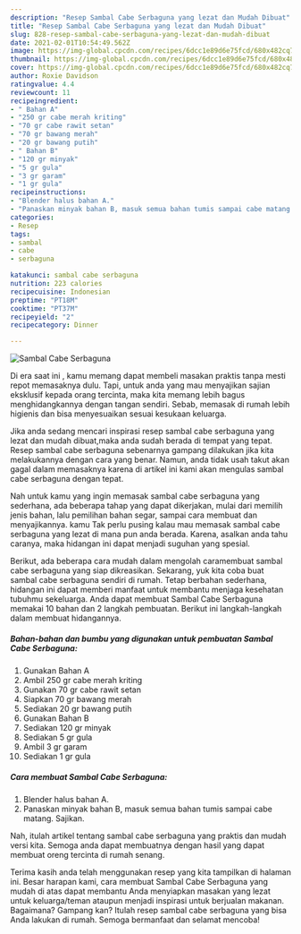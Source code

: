 ```yaml
---
description: "Resep Sambal Cabe Serbaguna yang lezat dan Mudah Dibuat"
title: "Resep Sambal Cabe Serbaguna yang lezat dan Mudah Dibuat"
slug: 828-resep-sambal-cabe-serbaguna-yang-lezat-dan-mudah-dibuat
date: 2021-02-01T10:54:49.562Z
image: https://img-global.cpcdn.com/recipes/6dcc1e89d6e75fcd/680x482cq70/sambal-cabe-serbaguna-foto-resep-utama.jpg
thumbnail: https://img-global.cpcdn.com/recipes/6dcc1e89d6e75fcd/680x482cq70/sambal-cabe-serbaguna-foto-resep-utama.jpg
cover: https://img-global.cpcdn.com/recipes/6dcc1e89d6e75fcd/680x482cq70/sambal-cabe-serbaguna-foto-resep-utama.jpg
author: Roxie Davidson
ratingvalue: 4.4
reviewcount: 11
recipeingredient:
- " Bahan A"
- "250 gr cabe merah kriting"
- "70 gr cabe rawit setan"
- "70 gr bawang merah"
- "20 gr bawang putih"
- " Bahan B"
- "120 gr minyak"
- "5 gr gula"
- "3 gr garam"
- "1 gr gula"
recipeinstructions:
- "Blender halus bahan A."
- "Panaskan minyak bahan B, masuk semua bahan tumis sampai cabe matang. Sajikan."
categories:
- Resep
tags:
- sambal
- cabe
- serbaguna

katakunci: sambal cabe serbaguna 
nutrition: 223 calories
recipecuisine: Indonesian
preptime: "PT18M"
cooktime: "PT37M"
recipeyield: "2"
recipecategory: Dinner

---
```



![Sambal Cabe Serbaguna](https://img-global.cpcdn.com/recipes/6dcc1e89d6e75fcd/680x482cq70/sambal-cabe-serbaguna-foto-resep-utama.jpg)

Di era  saat ini , kamu memang dapat membeli masakan praktis tanpa mesti repot memasaknya dulu. Tapi, untuk anda yang mau menyajikan sajian eksklusif kepada orang tercinta, maka kita memang lebih bagus menghidangkannya dengan tangan sendiri. Sebab, memasak di rumah lebih higienis dan bisa menyesuaikan sesuai kesukaan keluarga.

Jika anda sedang mencari inspirasi resep sambal cabe serbaguna yang lezat dan mudah dibuat,maka anda sudah berada di tempat yang tepat. Resep sambal cabe serbaguna  sebenarnya gampang dilakukan jika kita melakukannya dengan cara yang benar. Namun, anda tidak usah takut akan gagal dalam memasaknya 
karena di artikel ini kami akan mengulas sambal cabe serbaguna dengan tepat.  



Nah untuk kamu yang ingin memasak sambal cabe serbaguna yang sederhana, ada beberapa tahap yang dapat dikerjakan, mulai dari memilih jenis bahan, lalu pemilihan bahan segar, sampai cara membuat dan menyajikannya. kamu Tak perlu pusing kalau mau memasak sambal cabe serbaguna yang lezat di mana pun anda berada. Karena, asalkan anda  tahu caranya, maka hidangan ini dapat menjadi suguhan yang spesial.

Berikut, ada beberapa cara mudah dalam mengolah caramembuat sambal cabe serbaguna yang siap dikreasikan. Sekarang, yuk kita coba buat sambal cabe serbaguna sendiri di rumah. Tetap berbahan sederhana, hidangan ini dapat memberi manfaat untuk membantu menjaga kesehatan tubuhmu sekeluarga. Anda dapat membuat Sambal Cabe Serbaguna memakai 10 bahan dan 2 langkah pembuatan. Berikut ini langkah-langkah dalam membuat hidangannya.

<!--inarticleads1-->

##### Bahan-bahan dan bumbu yang digunakan untuk pembuatan Sambal Cabe Serbaguna:

1. Gunakan  Bahan A
1. Ambil 250 gr cabe merah kriting
1. Gunakan 70 gr cabe rawit setan
1. Siapkan 70 gr bawang merah
1. Sediakan 20 gr bawang putih
1. Gunakan  Bahan B
1. Sediakan 120 gr minyak
1. Sediakan 5 gr gula
1. Ambil 3 gr garam
1. Sediakan 1 gr gula




<!--inarticleads2-->

##### Cara membuat Sambal Cabe Serbaguna:

1. Blender halus bahan A.
1. Panaskan minyak bahan B, masuk semua bahan tumis sampai cabe matang. Sajikan.




Nah, itulah artikel tentang  sambal cabe serbaguna  yang praktis dan mudah versi kita. Semoga anda dapat membuatnya dengan hasil yang dapat membuat oreng tercinta di rumah senang. 

Terima kasih anda telah menggunakan resep yang kita tampilkan di halaman ini. Besar harapan kami, cara membuat  Sambal Cabe Serbaguna yang mudah di atas dapat membantu Anda menyiapkan masakan yang lezat untuk keluarga/teman ataupun menjadi inspirasi untuk berjualan makanan. Bagaimana? Gampang kan? Itulah resep sambal cabe serbaguna yang bisa Anda lakukan di rumah. Semoga bermanfaat dan selamat mencoba!

